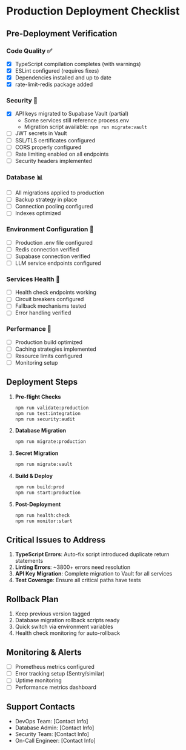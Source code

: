 # Production Deployment Checklist

## Pre-Deployment Verification

### Code Quality ✅
- [x] TypeScript compilation completes (with warnings)
- [x] ESLint configured (requires fixes)
- [x] Dependencies installed and up to date
- [x] rate-limit-redis package added

### Security 🔐
- [x] API keys migrated to Supabase Vault (partial)
  - Some services still reference process.env
  - Migration script available: `npm run migrate:vault`
- [ ] JWT secrets in Vault
- [ ] SSL/TLS certificates configured
- [ ] CORS properly configured
- [ ] Rate limiting enabled on all endpoints
- [ ] Security headers implemented

### Database 📊
- [ ] All migrations applied to production
- [ ] Backup strategy in place
- [ ] Connection pooling configured
- [ ] Indexes optimized

### Environment Configuration 🔧
- [ ] Production .env file configured
- [ ] Redis connection verified
- [ ] Supabase connection verified
- [ ] LLM service endpoints configured

### Services Health 💚
- [ ] Health check endpoints working
- [ ] Circuit breakers configured
- [ ] Fallback mechanisms tested
- [ ] Error handling verified

### Performance 🚀
- [ ] Production build optimized
- [ ] Caching strategies implemented
- [ ] Resource limits configured
- [ ] Monitoring setup

## Deployment Steps

1. **Pre-flight Checks**
   ```bash
   npm run validate:production
   npm run test:integration
   npm run security:audit
   ```

2. **Database Migration**
   ```bash
   npm run migrate:production
   ```

3. **Secret Migration**
   ```bash
   npm run migrate:vault
   ```

4. **Build & Deploy**
   ```bash
   npm run build:prod
   npm run start:production
   ```

5. **Post-Deployment**
   ```bash
   npm run health:check
   npm run monitor:start
   ```

## Critical Issues to Address

1. **TypeScript Errors**: Auto-fix script introduced duplicate return statements
2. **Linting Errors**: ~3800+ errors need resolution
3. **API Key Migration**: Complete migration to Vault for all services
4. **Test Coverage**: Ensure all critical paths have tests

## Rollback Plan

1. Keep previous version tagged
2. Database migration rollback scripts ready
3. Quick switch via environment variables
4. Health check monitoring for auto-rollback

## Monitoring & Alerts

- [ ] Prometheus metrics configured
- [ ] Error tracking setup (Sentry/similar)
- [ ] Uptime monitoring
- [ ] Performance metrics dashboard

## Support Contacts

- DevOps Team: [Contact Info]
- Database Admin: [Contact Info]
- Security Team: [Contact Info]
- On-Call Engineer: [Contact Info]